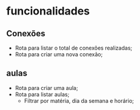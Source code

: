 # funcionalidades

## Conexões 

- Rota para listar o total de conexões realizadas;
- Rota  para criar uma nova conexão;

## aulas 
- Rota para criar uma aula;
- Rota para listar aulas;
  - Filtrar por matéria, dia da semana e horário;

